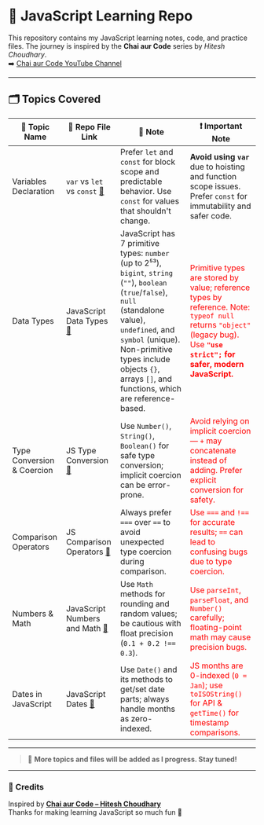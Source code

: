 # 📘 JavaScript Learning Repo

This repository contains my JavaScript learning notes, code, and practice files. The journey is inspired by the **Chai aur Code** series by _Hitesh Choudhary_.  
➡️ [Chai aur Code YouTube Channel](https://www.youtube.com/@chaiaurcode)

---

## 🗂️ Topics Covered

| 📌 Topic Name         | 📁 Repo File Link                                        | 📝 Note                                                                                                                                                                                                                                                                        | ❗ Important Note                                                                                                                                                                                            |
| --------------------- | -------------------------------------------------------- | ------------------------------------------------------------------------------------------------------------------------------------------------------------------------------------------------------------------------------------------------------------------------------ | ------------------------------------------------------------------------------------------------------------------------------------------------------------------------------------------------------------ |
| Variables Declaration | `var` vs `let` vs `const` [📄](./01_basics/01_variables.js)    | Prefer `let` and `const` for block scope and predictable behavior. Use `const` for values that shouldn't change.                                                                                                                                                               | **Avoid using `var`** due to hoisting and function scope issues. Prefer `const` for immutability and safer code.                                                                                             |
| Data Types            | JavaScript Data Types [📄](./01_basics/02_data_types.js) | JavaScript has 7 primitive types: `number` (up to 2⁵³), `bigint`, `string` (`""`), `boolean` (`true`/`false`), `null` (standalone value), `undefined`, and `symbol` (unique). Non-primitive types include objects `{}`, arrays `[]`, and functions, which are reference-based. | <span style="color:red">Primitive types are stored by value; reference types by reference. Note: `typeof null` returns `"object"` (legacy bug). Use **`"use strict";` for safer, modern JavaScript.**</span> |
| Type Conversion & Coercion | JS Type Conversion [📄](./01_basics/03_conversionOperation.js)             | Use `Number()`, `String()`, `Boolean()` for safe type conversion; implicit coercion can be error-prone. | <span style="color:red">Avoid relying on implicit coercion — `+` may concatenate instead of adding. Prefer explicit conversion for safety.</span> |
| Comparison Operators     | JS Comparison Operators [📄](./01_basics/04_comparision.js)            | Always prefer `===` over `==` to avoid unexpected type coercion during comparison.           | <span style="color:red">Use `===` and `!==` for accurate results; `==` can lead to confusing bugs due to type coercion.</span> |
| Numbers & Math       | JavaScript Numbers and Math [📄](./01_basics/06_nums_and_math.js)       | Use `Math` methods for rounding and random values; be cautious with float precision (`0.1 + 0.2 !== 0.3`).       | <span style="color:red">Use `parseInt`, `parseFloat`, and `Number()` carefully; floating-point math may cause precision bugs.</span> |
| Dates in JavaScript | JavaScript Dates [📄](./01_basics/07_datesinJs.js)                    | Use `Date()` and its methods to get/set date parts; always handle months as zero-indexed.       | <span style="color:red">JS months are 0-indexed (`0 = Jan`); use `toISOString()` for API & `getTime()` for timestamp comparisons.</span> |


---

> 🧠 **More topics and files will be added as I progress. Stay tuned!**

---

### 📣 Credits

Inspired by **[Chai aur Code – Hitesh Choudhary](https://www.youtube.com/@HiteshChoudhary)**  
Thanks for making learning JavaScript so much fun 🙌
